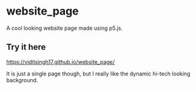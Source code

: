 # website_page
A cool looking website page made using p5.js.
## Try it here
https://viditsingh17.github.io/website_page/

It is just a single page though, but I really like the dynamic hi-tech looking background.
